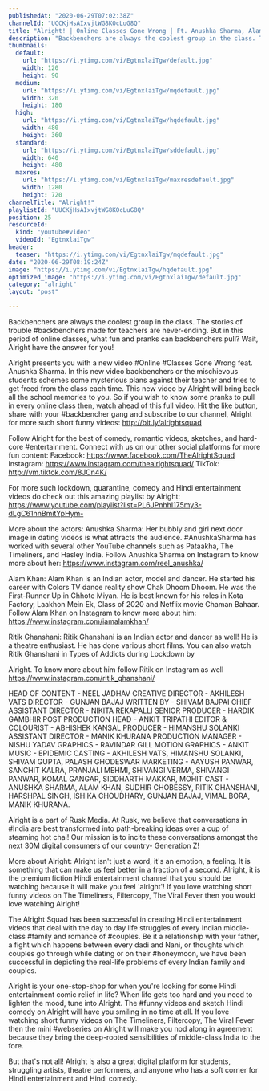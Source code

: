 ```yaml
---
publishedAt: "2020-06-29T07:02:38Z"
channelId: "UCCKjHsAIxvjtWG8KOcLuG8Q"
title: "Alright! | Online Classes Gone Wrong | Ft. Anushka Sharma, Alam Khan & Ritik Ghansani"
description: "Backbenchers are always the coolest group in the class. The stories of trouble #backbenchers made for teachers are never-ending. But in this period of online classes, what fun and pranks can backbenchers pull? Wait, Alright have the answer for you!\n\nAlright presents you with a new video #Online #Classes Gone Wrong feat. Anushka Sharma. In this new video backbenchers or the mischievous students schemes some mysterious plans against their teacher and tries to get freed from the class each time. This new video by Alright will bring back all the school memories to you. So if you wish to know some pranks to pull in every online class then, watch ahead of this full video. Hit the like button, share with your #backbencher gang and subscribe to our channel, Alright for more such short funny videos: http://bit.ly/alrightsquad\n\nFollow Alright for the best of comedy, romantic videos, sketches, and hard-core #entertainment. Connect with us on our other social platforms for more fun content: Facebook: https://www.facebook.com/TheAlrightSquad Instagram: https://www.instagram.com/thealrightsquad/ TikTok: http://vm.tiktok.com/8JCn4K/\n\nFor more such lockdown, quarantine, comedy and Hindi entertainment videos do check out this amazing playlist by Alright: https://www.youtube.com/playlist?list=PL6JPnhhI175my3-dLgC61nnBmitYpHym-\n\nMore about the actors:\nAnushka Sharma: Her bubbly and girl next door image in dating videos is what attracts the audience. #AnushkaSharma has worked with several other YouTube channels such as Pataakha, The Timeliners, and Hasley India. Follow Anushka Sharma on Instagram to know more about her: https://www.instagram.com/reel_anushka/\n\nAlam Khan: Alam Khan is an Indian actor, model and dancer. He started his career with Colors TV dance reality show Chak Dhoom Dhoom. He was the First-Runner Up in Chhote Miyan. He is best known for his roles in Kota Factory, Laakhon Mein Ek, Class of 2020 and Netflix movie Chaman Bahaar. Follow Alam Khan on Instagram to know more about him: https://www.instagram.com/iamalamkhan/\n\nRitik Ghanshani: Ritik Ghanshani is an Indian actor and dancer as well! He is a theatre enthusiast. He has done various short films. You can also watch Ritik Ghanshani in Types of Addicts during Lockdown by\n\nAlright. To know more about him follow Ritik on Instagram as well https://www.instagram.com/ritik_ghanshani/\n\nHEAD OF CONTENT - NEEL JADHAV\nCREATIVE DIRECTOR - AKHILESH VATS\nDIRECTOR - GUNJAN BAJAJ\nWRITTEN BY - SHIVAM BAJPAI\nCHIEF ASSISTANT DIRECTOR - NIKITA REKAPALLI\nSENIOR PRODUCER - HARDIK GAMBHIR\nPOST PRODUCTION HEAD - ANKIT TRIPATHI\nEDITOR & COLOURIST -  ABHISHEK KANSAL\nPRODUCER - HIMANSHU SOLANKI\nASSISTANT DIRECTOR - MANIK KHURANA\nPRODUCTION MANAGER - NISHU YADAV\nGRAPHICS - RAVINDAR GILL\nMOTION GRAPHICS - ANKIT\nMUSIC - EPIDEMIC\nCASTING - AKHILESH VATS, HIMANSHU SOLANKI, SHIVAM GUPTA, PALASH GHODESWAR\nMARKETING - AAYUSH PANWAR, SANCHIT KALRA, PRANJALI MEHMI, SHIVANGI VERMA, SHIVANGI PANWAR, KOMAL GANGAR, SIDDHARTH MAKKAR, MOHIT\nCAST - ANUSHKA SHARMA, ALAM KHAN, SUDHIR CHOBESSY,  RITIK GHANSHANI, HARSHPAL SINGH, ISHIKA CHOUDHARY, GUNJAN BAJAJ, VIMAL BORA, MANIK KHURANA.\n\nAlright is a part of Rusk Media. At Rusk, we believe that conversations in #India are best transformed into path-breaking ideas over a cup of steaming hot chai! Our mission is to incite these conversations amongst the next 30M digital consumers of our country- Generation Z!\n\nMore about Alright: Alright isn't just a word, it's an emotion, a feeling. It is something that can make us feel better in a fraction of a second. Alright, it is the premium fiction Hindi entertainment channel that you should be watching because it will make you feel 'alright'! If you love watching short funny videos on The Timeliners, Filtercopy, The Viral Fever then you would love watching Alright!\n\nThe Alright Squad has been successful in creating Hindi entertainment videos that deal with the day to day life struggles of every Indian middle-class #family and romance of #couples. Be it a relationship with your father, a fight which happens between every dadi and Nani, or thoughts which couples go through while dating or on their #honeymoon, we have been successful in depicting the real-life problems of every Indian family and couples.\n\nAlright is your one-stop-shop for when you're looking for some Hindi entertainment comic relief in life? When life gets too hard and you need to lighten the mood, tune into Alright. The #funny videos and sketch Hindi comedy on Alright will have you smiling in no time at all. If you love watching short funny videos on The Timeliners, Filtercopy, The Viral Fever then the mini #webseries on Alright will make you nod along in agreement because they bring the deep-rooted sensibilities of middle-class India to the fore.\n\nBut that's not all! Alright is also a great digital platform for students, struggling artists, theatre performers, and anyone who has a soft corner for Hindi entertainment and Hindi comedy."
thumbnails:
  default:
    url: "https://i.ytimg.com/vi/EgtnxlaiTgw/default.jpg"
    width: 120
    height: 90
  medium:
    url: "https://i.ytimg.com/vi/EgtnxlaiTgw/mqdefault.jpg"
    width: 320
    height: 180
  high:
    url: "https://i.ytimg.com/vi/EgtnxlaiTgw/hqdefault.jpg"
    width: 480
    height: 360
  standard:
    url: "https://i.ytimg.com/vi/EgtnxlaiTgw/sddefault.jpg"
    width: 640
    height: 480
  maxres:
    url: "https://i.ytimg.com/vi/EgtnxlaiTgw/maxresdefault.jpg"
    width: 1280
    height: 720
channelTitle: "Alright!"
playlistId: "UUCKjHsAIxvjtWG8KOcLuG8Q"
position: 25
resourceId:
  kind: "youtube#video"
  videoId: "EgtnxlaiTgw"
header:
  teaser: "https://i.ytimg.com/vi/EgtnxlaiTgw/mqdefault.jpg"
date: "2020-06-29T08:19:24Z"
image: "https://i.ytimg.com/vi/EgtnxlaiTgw/hqdefault.jpg"
optimized_image: "https://i.ytimg.com/vi/EgtnxlaiTgw/default.jpg"
category: "alright"
layout: "post"

---
```

Backbenchers are always the coolest group in the class. The stories of trouble #backbenchers made for teachers are never-ending. But in this period of online classes, what fun and pranks can backbenchers pull? Wait, Alright have the answer for you!

Alright presents you with a new video #Online #Classes Gone Wrong feat. Anushka Sharma. In this new video backbenchers or the mischievous students schemes some mysterious plans against their teacher and tries to get freed from the class each time. This new video by Alright will bring back all the school memories to you. So if you wish to know some pranks to pull in every online class then, watch ahead of this full video. Hit the like button, share with your #backbencher gang and subscribe to our channel, Alright for more such short funny videos: http://bit.ly/alrightsquad

Follow Alright for the best of comedy, romantic videos, sketches, and hard-core #entertainment. Connect with us on our other social platforms for more fun content: Facebook: https://www.facebook.com/TheAlrightSquad Instagram: https://www.instagram.com/thealrightsquad/ TikTok: http://vm.tiktok.com/8JCn4K/

For more such lockdown, quarantine, comedy and Hindi entertainment videos do check out this amazing playlist by Alright: https://www.youtube.com/playlist?list=PL6JPnhhI175my3-dLgC61nnBmitYpHym-

More about the actors:
Anushka Sharma: Her bubbly and girl next door image in dating videos is what attracts the audience. #AnushkaSharma has worked with several other YouTube channels such as Pataakha, The Timeliners, and Hasley India. Follow Anushka Sharma on Instagram to know more about her: https://www.instagram.com/reel_anushka/

Alam Khan: Alam Khan is an Indian actor, model and dancer. He started his career with Colors TV dance reality show Chak Dhoom Dhoom. He was the First-Runner Up in Chhote Miyan. He is best known for his roles in Kota Factory, Laakhon Mein Ek, Class of 2020 and Netflix movie Chaman Bahaar. Follow Alam Khan on Instagram to know more about him: https://www.instagram.com/iamalamkhan/

Ritik Ghanshani: Ritik Ghanshani is an Indian actor and dancer as well! He is a theatre enthusiast. He has done various short films. You can also watch Ritik Ghanshani in Types of Addicts during Lockdown by

Alright. To know more about him follow Ritik on Instagram as well https://www.instagram.com/ritik_ghanshani/

HEAD OF CONTENT - NEEL JADHAV
CREATIVE DIRECTOR - AKHILESH VATS
DIRECTOR - GUNJAN BAJAJ
WRITTEN BY - SHIVAM BAJPAI
CHIEF ASSISTANT DIRECTOR - NIKITA REKAPALLI
SENIOR PRODUCER - HARDIK GAMBHIR
POST PRODUCTION HEAD - ANKIT TRIPATHI
EDITOR & COLOURIST -  ABHISHEK KANSAL
PRODUCER - HIMANSHU SOLANKI
ASSISTANT DIRECTOR - MANIK KHURANA
PRODUCTION MANAGER - NISHU YADAV
GRAPHICS - RAVINDAR GILL
MOTION GRAPHICS - ANKIT
MUSIC - EPIDEMIC
CASTING - AKHILESH VATS, HIMANSHU SOLANKI, SHIVAM GUPTA, PALASH GHODESWAR
MARKETING - AAYUSH PANWAR, SANCHIT KALRA, PRANJALI MEHMI, SHIVANGI VERMA, SHIVANGI PANWAR, KOMAL GANGAR, SIDDHARTH MAKKAR, MOHIT
CAST - ANUSHKA SHARMA, ALAM KHAN, SUDHIR CHOBESSY,  RITIK GHANSHANI, HARSHPAL SINGH, ISHIKA CHOUDHARY, GUNJAN BAJAJ, VIMAL BORA, MANIK KHURANA.

Alright is a part of Rusk Media. At Rusk, we believe that conversations in #India are best transformed into path-breaking ideas over a cup of steaming hot chai! Our mission is to incite these conversations amongst the next 30M digital consumers of our country- Generation Z!

More about Alright: Alright isn't just a word, it's an emotion, a feeling. It is something that can make us feel better in a fraction of a second. Alright, it is the premium fiction Hindi entertainment channel that you should be watching because it will make you feel 'alright'! If you love watching short funny videos on The Timeliners, Filtercopy, The Viral Fever then you would love watching Alright!

The Alright Squad has been successful in creating Hindi entertainment videos that deal with the day to day life struggles of every Indian middle-class #family and romance of #couples. Be it a relationship with your father, a fight which happens between every dadi and Nani, or thoughts which couples go through while dating or on their #honeymoon, we have been successful in depicting the real-life problems of every Indian family and couples.

Alright is your one-stop-shop for when you're looking for some Hindi entertainment comic relief in life? When life gets too hard and you need to lighten the mood, tune into Alright. The #funny videos and sketch Hindi comedy on Alright will have you smiling in no time at all. If you love watching short funny videos on The Timeliners, Filtercopy, The Viral Fever then the mini #webseries on Alright will make you nod along in agreement because they bring the deep-rooted sensibilities of middle-class India to the fore.

But that's not all! Alright is also a great digital platform for students, struggling artists, theatre performers, and anyone who has a soft corner for Hindi entertainment and Hindi comedy.